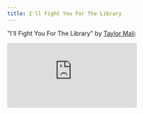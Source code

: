 ```yaml
---
title: I'll Fight You For The Library
---
```


"I'll Fight You For The Library" by [Taylor Mali](https://taylormali.com/):

<div class="video-wrapper">
  <iframe title="I'll Fight You For The Library" src="https://www.youtube-nocookie.com/embed/2qXgPfMGG8E?rel=0" frameborder="0" allowfullscreen></iframe>
</div>
